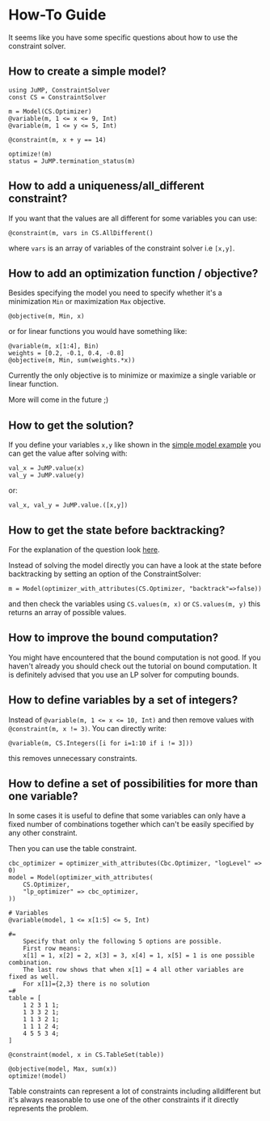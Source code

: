 # How-To Guide

It seems like you have some specific questions about how to use the constraint solver.

## How to create a simple model?

```
using JuMP, ConstraintSolver
const CS = ConstraintSolver

m = Model(CS.Optimizer) 
@variable(m, 1 <= x <= 9, Int)
@variable(m, 1 <= y <= 5, Int)

@constraint(m, x + y == 14)

optimize!(m)
status = JuMP.termination_status(m)
```

## How to add a uniqueness/all_different constraint?

If you want that the values are all different for some variables you can use:

```
@constraint(m, vars in CS.AllDifferent()
```

where `vars` is an array of variables of the constraint solver i.e `[x,y]`.


## How to add an optimization function / objective?

Besides specifying the model you need to specify whether it's a minimization `Min` or maximization `Max` objective.

```
@objective(m, Min, x)
```
or for linear functions you would have something like:
```
@variable(m, x[1:4], Bin)
weights = [0.2, -0.1, 0.4, -0.8]
@objective(m, Min, sum(weights.*x))
```

Currently the only objective is to minimize or maximize a single variable or linear function.

More will come in the future ;)

## How to get the solution?

If you define your variables `x,y` like shown in the [simple model example](#how-to-create-a-simple-model-1) you can get the value
after solving with:

```
val_x = JuMP.value(x)
val_y = JuMP.value(y)
```

or:

```
val_x, val_y = JuMP.value.([x,y])
```

## How to get the state before backtracking?

For the explanation of the question look [here](explanation.html#Backtracking-1).

Instead of solving the model directly you can have a look at the state before backtracking by setting an option of the ConstraintSolver:

```
m = Model(optimizer_with_attributes(CS.Optimizer, "backtrack"=>false))
```

and then check the variables using `CS.values(m, x)` or `CS.values(m, y)` this returns an array of possible values.


## How to improve the bound computation?

You might have encountered that the bound computation is not good. If you haven't already you should check out the tutorial on bound computation.
It is definitely advised that you use an LP solver for computing bounds. 

## How to define variables by a set of integers?

Instead of `@variable(m, 1 <= x <= 10, Int)` and then remove values with `@constraint(m, x != 3)`.
You can directly write:

```
@variable(m, CS.Integers([i for i=1:10 if i != 3]))
```

this removes unnecessary constraints. 

## How to define a set of possibilities for more than one variable?

In some cases it is useful to define that some variables can only have a fixed number of combinations
together which can't be easily specified by any other constraint.

Then you can use the table constraint.

```
cbc_optimizer = optimizer_with_attributes(Cbc.Optimizer, "logLevel" => 0)
model = Model(optimizer_with_attributes(
    CS.Optimizer,
    "lp_optimizer" => cbc_optimizer,
))

# Variables
@variable(model, 1 <= x[1:5] <= 5, Int)

#=
    Specify that only the following 5 options are possible.
    First row means:
    x[1] = 1, x[2] = 2, x[3] = 3, x[4] = 1, x[5] = 1 is one possible combination.
    The last row shows that when x[1] = 4 all other variables are fixed as well.
    For x[1]={2,3} there is no solution
=#
table = [
    1 2 3 1 1;
    1 3 3 2 1;
    1 1 3 2 1;
    1 1 1 2 4;
    4 5 5 3 4;
]

@constraint(model, x in CS.TableSet(table))

@objective(model, Max, sum(x))
optimize!(model)
```

Table constraints can represent a lot of constraints including alldifferent but it's always reasonable to use
one of the other constraints if it directly represents the problem.